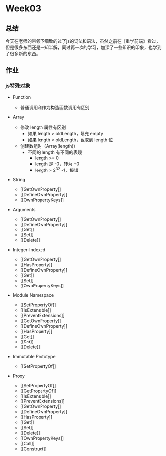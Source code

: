 # Week03

## 总结

今天在老师的带领下细致的过了js的词法和语法，虽然之前在《重学前端》看过，但是很多东西还是一知半解，同过再一次的学习，加深了一些知识的印象，也学到了很多新的东西。

## 作业

### js特殊对象

- Function

  - 普通调用和作为构造函数调用有区别

- Array

  - 修改 length 属性有区别
    - 如果 length > oldLength，填充 empty
    - 如果 length < oldLength，截取到 length 位
  - 创建数组时（Array(length)）
    - 不同的 length 有不同的表现
      - length >= 0
      - length 是 -0，转为 +0
      - length > 2<sup>32</sup> -1，报错

- String

  - [[GetOwnProperty]]
  - [[DefineOwnProperty]]
  - [[OwnPropertyKeys]]

- Arguments

  - [[GetOwnProperty]]
  - [[DefineOwnProperty]]
  - [[Get]]
  - [[Set]]
  - [[Delete]]

- Integer-Indexed

  - [[GetOwnProperty]]
  - [[HasProperty]]
  - [[DefineOwnProperty]]
  - [[Get]]
  - [[Set]]
  - [[OwnPropertyKeys]]

- Module Namespace

  - [[SetPropertyOf]]
  - [[IsExtensible]]
  - [[PreventExtensions]]
  - [[GetOwnProperty]]
  - [[DefineOwnProperty]]
  - [[HasProperty]]
  - [[Get]]
  - [[Set]]
  - [[Delete]]

- Immutable Prototype

  - [[SetPropertyOf]]

- Proxy

  - [[SetPropertyOf]]
  - [[GetPropertyOf]]
  - [[IsExtensible]]
  - [[PreventExtensions]]
  - [[GetOwnProperty]]
  - [[DefineOwnProperty]]
  - [[HasProperty]]
  - [[Get]]
  - [[Set]]
  - [[Delete]]
  - [[OwnPropertyKeys]]
  - [[Call]]
  - [[Construct]]

  
